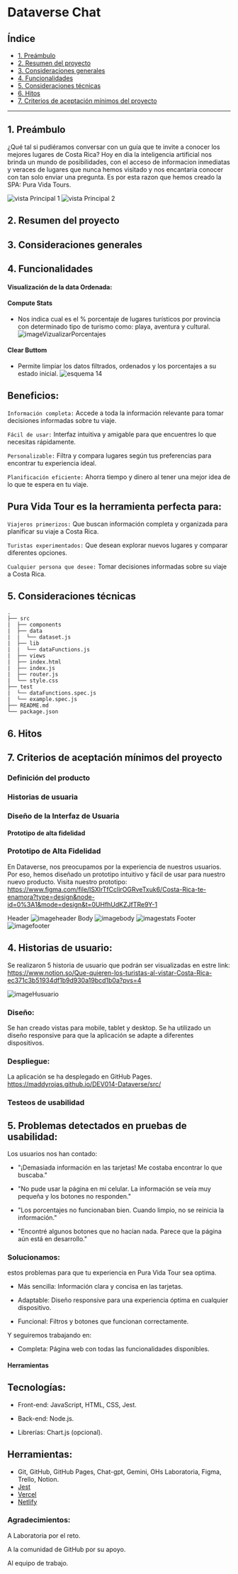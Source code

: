 # Dataverse Chat

## Índice

* [1. Preámbulo](#1-preámbulo)
* [2. Resumen del proyecto](#2-resumen-del-proyecto)
* [3. Consideraciones generales](#3-consideraciones-generales)
* [4. Funcionalidades](#4-funcionalidades)
* [5. Consideraciones técnicas](#5-consideraciones-técnicas)
* [6. Hitos](#6-hitos)
* [7. Criterios de aceptación mínimos del proyecto](#7-criterios-de-aceptación-mínimos-del-proyecto)

***

## 1. Preámbulo
¿Qué tal si pudiéramos conversar con un guía que te invite a conocer los mejores lugares de Costa Rica? Hoy en dia la inteligencia artificial nos brinda un mundo de posibilidades, con el acceso de informacion inmediatas y veraces de lugares que nunca hemos visitado y nos encantaria conocer con tan solo enviar una pregunta. Es por esta razon que hemos creado la SPA: Pura Vida Tours.

![vista Principal 1](https://raw.githubusercontent.com/PemRug/DEV014-dataverse-chat/main/imgs/vistaPrincipal.png)
![vista Principal 2](https://raw.githubusercontent.com/PemRug/DEV014-dataverse-chat/main/imgs/vistaPrincipal2.png)

## 2. Resumen del proyecto

## 3. Consideraciones generales

## 4. Funcionalidades
#### Visualización de la data Ordenada:
#### Compute Stats
 - Nos indica cual es el % porcentaje de lugares turísticos por provincia con determinado tipo de turismo como: playa, aventura y cultural.
![imageVizualizarPorcentajes](https://raw.githubusercontent.com/Maddyrojas/DEV014-Dataverse/main/README/images/image3.png)
####  Clear Buttom
 - Permite limpiar los datos filtrados, ordenados y los porcentajes a su estado inicial.
![esquema 14](https://raw.githubusercontent.com/Maddyrojas/DEV014-Dataverse/main/README/images/image10.png)
 
## Beneficios:

`Información completa:` Accede a toda la información relevante para tomar decisiones informadas sobre tu viaje.

`Fácil de usar:` Interfaz intuitiva y amigable para que encuentres lo que necesitas rápidamente.

`Personalizable:` Filtra y compara lugares según tus preferencias para encontrar tu experiencia ideal.

`Planificación eficiente:` Ahorra tiempo y dinero al tener una mejor idea de lo que te espera en tu viaje.

  ## Pura Vida Tour es la herramienta perfecta para:

`Viajeros primerizos:` Que buscan información completa y organizada para planificar su viaje a Costa Rica.

`Turistas experimentados:` Que desean explorar nuevos lugares y comparar diferentes opciones.

`Cualquier persona que desee:` Tomar decisiones informadas sobre su viaje a Costa Rica.


## 5. Consideraciones técnicas


```text
.
├── src
|  ├── components
|  ├── data
|  |  └── dataset.js
|  ├── lib
|  |  └── dataFunctions.js
|  ├── views
|  ├── index.html
|  ├── index.js
|  ├── router.js
|  └── style.css
├── test
|  └── dataFunctions.spec.js
|  └── example.spec.js
├── README.md
└── package.json

```

## 6. Hitos

## 7. Criterios de aceptación mínimos del proyecto


### Definición del producto

### Historias de usuaria

### Diseño de la Interfaz de Usuaria

#### Prototipo de alta fidelidad
### Prototipo de Alta Fidelidad

En Dataverse, nos preocupamos por la experiencia de nuestros usuarios. Por eso, hemos diseñado un prototipo intuitivo y fácil de usar para nuestro nuevo producto.
Visita nuestro prototipo: https://www.figma.com/file/lSXlrTfCcIirOGRveTxuk6/Costa-Rica-te-enamora?type=design&node-id=0%3A1&mode=design&t=0UHfhUdKZJfTRe9Y-1

Header
![imageheader](https://raw.githubusercontent.com/Maddyrojas/DEV014-Dataverse/main/README/images/image6.png)
Body
![imagebody](https://raw.githubusercontent.com/Maddyrojas/DEV014-Dataverse/main/README/images/image21.png)
![imagestats](https://raw.githubusercontent.com/Maddyrojas/DEV014-Dataverse/main/README/images/image26.png)
Footer
![imagefooter](https://raw.githubusercontent.com/Maddyrojas/DEV014-Dataverse/main/README/images/image16.png)

## 4. Historias de usuario:
Se realizaron 5 historia de usuario que podrán ser visualizadas en estre link: https://www.notion.so/Que-quieren-los-turistas-al-vistar-Costa-Rica-ec371c3b51934df1b9d930a19bcd1b0a?pvs=4

![imageHusuario](https://raw.githubusercontent.com/Maddyrojas/DEV014-Dataverse/main/README/images/image28.png)

### Diseño:
Se han creado vistas para mobile, tablet y desktop.
Se ha utilizado un diseño responsive para que la aplicación se adapte a diferentes dispositivos.

### Despliegue:
La aplicación se ha desplegado en GitHub Pages.
https://maddyrojas.github.io/DEV014-Dataverse/src/


### Testeos de usabilidad
## 5. Problemas detectados en pruebas de usabilidad:
Los usuarios nos han contado:
 
 - "¡Demasiada información en las tarjetas! Me costaba encontrar lo que buscaba."
 
 - "No pude usar la página en mi celular. La información se veía muy pequeña y los botones no responden."
 
 - "Los porcentajes no funcionaban bien. Cuando limpio, no se reinicia la información."
 
 - "Encontré algunos botones que no hacían nada. Parece que la página aún está en desarrollo."

### Solucionamos:
estos problemas para que tu experiencia en Pura Vida Tour sea optima.
 
 - Más sencilla: Información clara y concisa en las tarjetas.
 
 - Adaptable: Diseño responsive para una experiencia óptima en cualquier dispositivo.
 
 - Funcional: Filtros y botones que funcionan correctamente.

Y seguiremos trabajando en:

 - Completa: Página web con todas las funcionalidades disponibles.

#### Herramientas
## Tecnologías:

  * Front-end: JavaScript, HTML, CSS, Jest.

  * Back-end: Node.js.

  * Librerías: Chart.js (opcional).

  ## Herramientas:

  * Git, GitHub, GitHub Pages, Chat-gpt, Gemini, OHs Laboratoria, Figma, Trello, Notion.
* [Jest](https://jestjs.io/)
* [Vercel](https://vercel.com/)
* [Netlify](https://www.netlify.com/)

### Agradecimientos:

A Laboratoria por el reto.

A la comunidad de GitHub por su apoyo.

Al equipo de trabajo.
